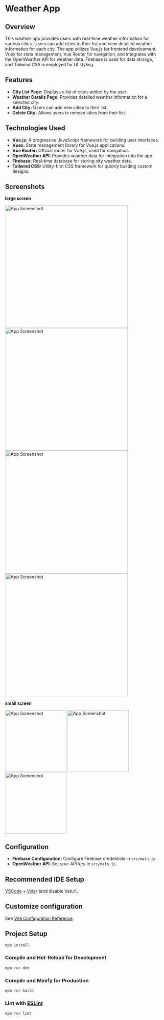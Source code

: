 # Weather App

## Overview
This weather app provides users with real-time weather information for various cities. Users can add cities to their list and view detailed weather information for each city. The app utilizes Vue.js for frontend development, Vuex for state management, Vue Router for navigation, and integrates with the OpenWeather API for weather data. Firebase is used for data storage, and Tailwind CSS is employed for UI styling.

## Features
- **City List Page:** Displays a list of cities added by the user.
- **Weather Details Page:** Provides detailed weather information for a selected city.
- **Add City:** Users can add new cities to their list.
- **Delete City:** Allows users to remove cities from their list.

## Technologies Used
- **Vue.js:** A progressive JavaScript framework for building user interfaces.
- **Vuex:** State management library for Vue.js applications.
- **Vue Router:** Official router for Vue.js, used for navigation.
- **OpenWeather API:** Provides weather data for integration into the app.
- **Firebase:** Real-time database for storing city weather data.
- **Tailwind CSS:** Utility-first CSS framework for quickly building custom designs.

## Screenshots
**large screen**
<div style='display=flex'>
  <img src="https://i.ibb.co/xGKzQcz/Screenshot-2024-03-24-204850.png" alt="App Screenshot" width="400" height="auto">
  <img src="https://i.ibb.co/wrsgDFP/Screenshot-2024-03-24-204942.png" alt="App Screenshot" width="400" height="auto">
  <img src="https://i.ibb.co/S39pgnj/Screenshot-2024-03-24-205839.png" alt="App Screenshot" width="400" height="auto">
  <img src="https://i.ibb.co/61857JZ/Screenshot-2024-03-24-205913.png" alt="App Screenshot" width="400" height="auto">
</div>

**small screen**
<div style='display=flex'>
  <img src="https://i.ibb.co/XsxSY30/Screenshot-2024-03-24-205317.png" alt="App Screenshot" width="200px" height="auto">
  <img src="https://i.ibb.co/hZ2Fb3W/Screenshot-2024-03-24-205423.png" alt="App Screenshot" width="200px" height="auto">
  <img src="https://i.ibb.co/9V2gLRK/Screenshot-2024-03-24-210237.png" alt="App Screenshot" width="200px" height="auto">
</div>

## Configuration
- **Firebase Configuration:** Configure Firebase credentials in `src/main.js`.
- **OpenWeather API:** Set your API key in `src/main.js`.

## Recommended IDE Setup

[VSCode](https://code.visualstudio.com/) + [Volar](https://marketplace.visualstudio.com/items?itemName=Vue.volar) (and disable Vetur).

## Customize configuration

See [Vite Configuration Reference](https://vitejs.dev/config/).

## Project Setup

```sh
npm install
```

### Compile and Hot-Reload for Development

```sh
npm run dev
```

### Compile and Minify for Production

```sh
npm run build
```

### Lint with [ESLint](https://eslint.org/)

```sh
npm run lint
```
